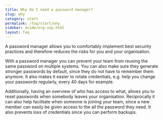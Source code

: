 ```yaml
---
title: Why do I need a password manager?
slug: why
category: start
permalink: /faq/start/why
sidebar: aside/org-usp.html
layout: faq
---
```

A password manager allows you to comfortably implement best security practices and therefore reduces the risks for
you and your organisation.

With a password manager you can prevent your team from reusing the same password on multiple systems.
You can also make sure they generate stronger passwords by default, since they do not have to remember them anymore.
It also makes it easier to rotate credentials, e.g. help you change your passwords regularly, every 40 days for example.

Additionally, having an overview of who has access to what, allows you to reset passwords when somebody leaves
your organisation. Reciprocally it can also help facilitate when someone is joining your team, since a new member
can easily be given access to the all the password they need. It also prevents loss of credentials since you can
perform backups.
